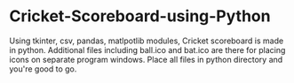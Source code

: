 # Cricket-Scoreboard-using-Python

Using tkinter, csv, pandas, matlpotlib modules, Cricket scoreboard is made in python.
Additional files including ball.ico and bat.ico are there for placing icons on separate program windows.
Place all files in python directory and you're good to go.
